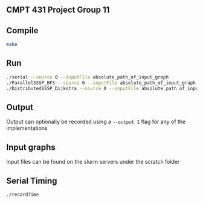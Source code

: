 ## CMPT 431 Project Group 11

## Compile

```bash
make
```

## Run

```bash
./serial --source 0 --inputFile absolute_path_of_input_graph
./ParallelSSSP_BFS --source 0 --inputFile absolute_path_of_input_graph --nThreads 4
./DistributedSSSP_Dijkstra --source 0 --inputFile absolute_path_of_input_graph
```

## Output

Output can optionally be recorded using a `--output 1` flag for any of the implementations

## Input graphs

Input files can be found on the slurm servers under the scratch folder

## Serial Timing

```bash
./recordTime
```